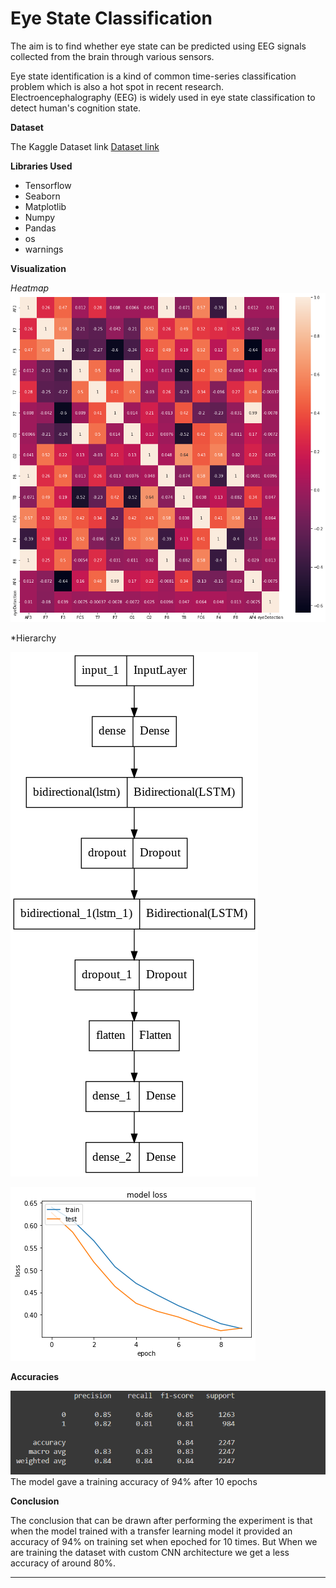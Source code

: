 # Eye State Classification

The aim is to find whether eye state can be predicted using EEG signals collected from the brain through various sensors.

Eye state identification is a kind of common time-series classification problem which is also a hot spot in recent research. Electroencephalography (EEG) is widely used in eye state classification to detect human's cognition state.

**Dataset**

The Kaggle Dataset link 
[Dataset link](https://www.kaggle.com/datasets/robikscube/eye-state-classification-eeg-dataset)





**Libraries Used**

- Tensorflow
- Seaborn
- Matplotlib
- Numpy
- Pandas
- os
- warnings

**Visualization**

*Heatmap*
![plot](../Images/plot.png)

*Hierarchy 

![Inference](../Images/model.png)

![acc](../Images/model_accuracy.png)

**Accuracies**


![acc](../Images/accuracy.png)
The model gave a training accuracy of 94% after 10 epochs


**Conclusion**

The conclusion that can be drawn after performing the experiment is that when the model trained with a transfer learning model it provided an accuracy of 94% on training set when epoched for 10 times. But When we are training the dataset with custom CNN architecture we get a less accuracy of around 80%. 
***********************************************************